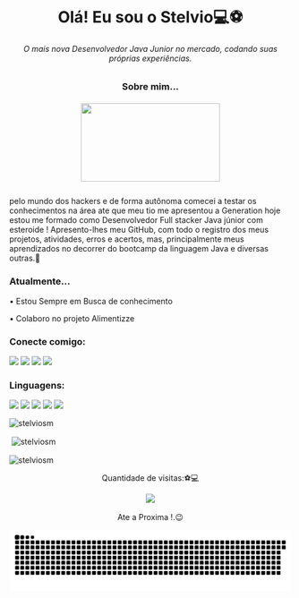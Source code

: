<h1 align="center">Olá! Eu sou o Stelvio💻⚽</h1> 
<h6 align="center">O mais nova Desenvolvedor Java Junior no mercado, codando suas próprias experiências.</h6>

<h3 align="center">Sobre mim...</h3>
<h5 align="center"><img src="https://media.giphy.com/media/DIbzujHh2PCbm/giphy.gif" width=248px height=140px></h5> 
pelo mundo dos hackers e de forma autônoma comecei a testar os conhecimentos na área ate que meu tio me apresentou a Generation hoje estou me formado como Desenvolvedor Full stacker Java júnior com esteroide ! Apresento-lhes meu GitHub, com todo o registro dos meus projetos, atividades, erros e acertos, mas, principalmente meus aprendizados no decorrer do bootcamp da linguagem Java e diversas outras.💖
<h3 align="left">Atualmente...</h3>
<p>• Estou Sempre em Busca de conhecimento</p>
<p>• Colaboro no projeto Alimentizze</p>

<h3 align="left">Conecte comigo:</h3> 
<div><a href="https://www.linkedin.com/in/stelvio-alexandre-smith-976161209/"><img src="https://img.shields.io/badge/linkedin-%230077B5.svg?&style=for-the-badge&logo=linkedin&logoColor=white"></a>
<a href="https://api.whatsapp.com/send?phone=5511981146092"><img src="https://img.shields.io/badge/WhatsApp-25D366?style=for-the-badge&logo=whatsapp&logoColor=white"></a> 
<a href="https://www.instagram.com/silvio.smith/"><img src="https://img.shields.io/badge/instagram-%23E4405F.svg?&style=for-the-badge&logo=instagram&logoColor=white"></a>
<a href="https://www.facebook.com/stelviojosimar.maria/"><img src="https://img.shields.io/badge/facebook-%231877F2.svg?&style=for-the-badge&logo=facebook&logoColor=white"></a>

<h3 align="left">Linguagens:</h3>
<div><img src="https://img.shields.io/badge/java-999910?.svg?&style=for-the-badge&logo=java&logoColor=blank">
<img src="https://img.shields.io/badge/html5%20-FF7F50?.svg?&style=for-the-badge&logo=html5&logoColor=blank">
<img src="https://img.shields.io/badge/mysql-%231877F2?.svg?&style=for-the-badge&logo=mysql&logoColor=blank">
<img src="https://img.shields.io/badge/spring%20-00FF7F?.svg?&style=for-the-badge&logo=spring&logoColor=blank">
<img src="https://img.shields.io/badge/python%20-B0E0E6?.svg?&style=for-the-badge&logo=python&logoColor=blank">

<p><img align="esquerda" src="https://github-readme-stats.vercel.app/api/top-langs?username=stelviosm&show_icons=true&locale=en&layout=compact" alt="stelviosm" /></p>  
  
<p>&nbsp;<img align="center" src ="https://github-readme-stats.vercel.app/api?username=stelviosm&show_icons=true&locale=en" alt="stelviosm" /></p>
<p><img align="center" src="https://github-readme-streak-stats.herokuapp.com/?user=stelviosm&" alt="stelviosm" /></p>
  
  <p align="center">
 Quantidade de visitas:⚽💻 <br></p>
<p align="center"> 
   <img alingn="center" src="https://profile-counter.glitch.me/StelvioSM/count.svg" /></p>
<p align="center">
Ate a Proxima !.😉
  
  ![Snake animation](https://github.com/StelvioSM/StelvioSM/blob/output/github-contribution-grid-snake.svg)
</p>
